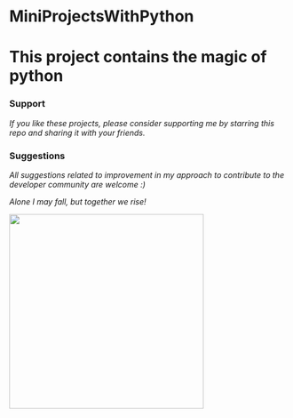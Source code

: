 # MiniProjectsWithPython
# This project contains the magic of python
 
### Support
*If you like these projects, please consider supporting me by starring this repo and sharing it with your friends.*

### Suggestions
*All suggestions related to improvement in my approach to contribute to the developer community are welcome :)*

*Alone I may fall, but together we rise!*

<img src= "https://clipartstation.com/wp-content/uploads/2017/11/group-work-clipart-4.jpg" width="350">
